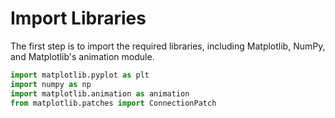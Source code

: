 # Import Libraries

The first step is to import the required libraries, including Matplotlib, NumPy, and Matplotlib's animation module.

```python
import matplotlib.pyplot as plt
import numpy as np
import matplotlib.animation as animation
from matplotlib.patches import ConnectionPatch
```
